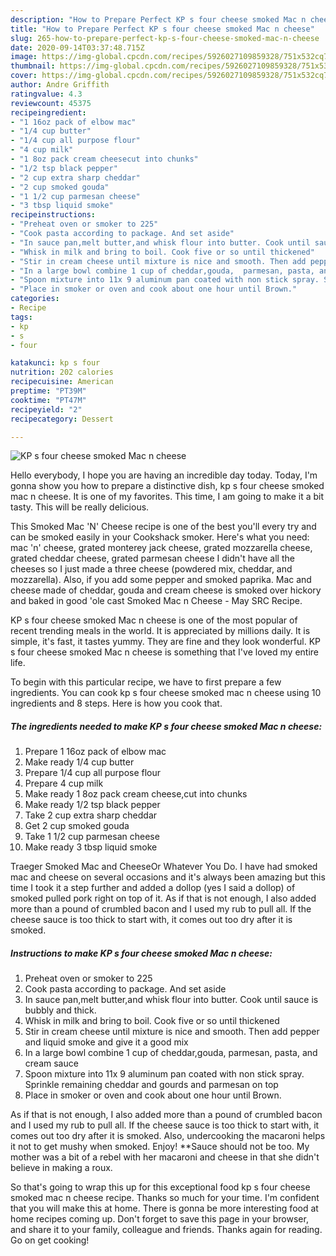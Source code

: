 ```yaml
---
description: "How to Prepare Perfect KP s four cheese smoked Mac n cheese"
title: "How to Prepare Perfect KP s four cheese smoked Mac n cheese"
slug: 265-how-to-prepare-perfect-kp-s-four-cheese-smoked-mac-n-cheese
date: 2020-09-14T03:37:48.715Z
image: https://img-global.cpcdn.com/recipes/5926027109859328/751x532cq70/kp-s-four-cheese-smoked-mac-n-cheese-recipe-main-photo.jpg
thumbnail: https://img-global.cpcdn.com/recipes/5926027109859328/751x532cq70/kp-s-four-cheese-smoked-mac-n-cheese-recipe-main-photo.jpg
cover: https://img-global.cpcdn.com/recipes/5926027109859328/751x532cq70/kp-s-four-cheese-smoked-mac-n-cheese-recipe-main-photo.jpg
author: Andre Griffith
ratingvalue: 4.3
reviewcount: 45375
recipeingredient:
- "1 16oz pack of elbow mac"
- "1/4 cup butter"
- "1/4 cup all purpose flour"
- "4 cup milk"
- "1 8oz pack cream cheesecut into chunks"
- "1/2 tsp black pepper"
- "2 cup extra sharp cheddar"
- "2 cup smoked gouda"
- "1 1/2 cup parmesan cheese"
- "3 tbsp liquid smoke"
recipeinstructions:
- "Preheat oven or smoker to 225"
- "Cook pasta according to package. And set aside"
- "In sauce pan,melt butter,and whisk flour into butter. Cook until sauce is bubbly and thick."
- "Whisk in milk and bring to boil. Cook five or so until thickened"
- "Stir in cream cheese until mixture is nice and smooth. Then add pepper and liquid smoke and give it a good mix"
- "In a large bowl combine 1 cup of cheddar,gouda,  parmesan, pasta, and cream sauce"
- "Spoon mixture into 11x 9 aluminum pan coated with non stick spray. Sprinkle remaining cheddar and gourds and parmesan on top"
- "Place in smoker or oven and cook about one hour until Brown."
categories:
- Recipe
tags:
- kp
- s
- four

katakunci: kp s four 
nutrition: 202 calories
recipecuisine: American
preptime: "PT39M"
cooktime: "PT47M"
recipeyield: "2"
recipecategory: Dessert

---
```



![KP s four cheese smoked Mac n cheese](https://img-global.cpcdn.com/recipes/5926027109859328/751x532cq70/kp-s-four-cheese-smoked-mac-n-cheese-recipe-main-photo.jpg)

Hello everybody, I hope you are having an incredible day today. Today, I'm gonna show you how to prepare a distinctive dish, kp s four cheese smoked mac n cheese. It is one of my favorites. This time, I am going to make it a bit tasty. This will be really delicious.

This Smoked Mac &#39;N&#39; Cheese recipe is one of the best you&#39;ll every try and can be smoked easily in your Cookshack smoker. Here&#39;s what you need: mac &#39;n&#39; cheese, grated monterey jack cheese, grated mozzarella cheese, grated cheddar cheese, grated parmesan cheese I didn&#39;t have all the cheeses so I just made a three cheese (powdered mix, cheddar, and mozzarella). Also, if you add some pepper and smoked paprika. Mac and cheese made of cheddar, gouda and cream cheese is smoked over hickory and baked in good &#39;ole cast Smoked Mac n Cheese - May SRC Recipe.

KP s four cheese smoked Mac n cheese is one of the most popular of recent trending meals in the world. It is appreciated by millions daily. It is simple, it's fast, it tastes yummy. They are fine and they look wonderful. KP s four cheese smoked Mac n cheese is something that I've loved my entire life.


To begin with this particular recipe, we have to first prepare a few ingredients. You can cook kp s four cheese smoked mac n cheese using 10 ingredients and 8 steps. Here is how you cook that.

<!--inarticleads1-->

##### The ingredients needed to make KP s four cheese smoked Mac n cheese:

1. Prepare 1 16oz pack of elbow mac
1. Make ready 1/4 cup butter
1. Prepare 1/4 cup all purpose flour
1. Prepare 4 cup milk
1. Make ready 1 8oz pack cream cheese,cut into chunks
1. Make ready 1/2 tsp black pepper
1. Take 2 cup extra sharp cheddar
1. Get 2 cup smoked gouda
1. Take 1 1/2 cup parmesan cheese
1. Make ready 3 tbsp liquid smoke


Traeger Smoked Mac and CheeseOr Whatever You Do. I have had smoked mac and cheese on several occasions and it&#39;s always been amazing but this time I took it a step further and added a dollop (yes I said a dollop) of smoked pulled pork right on top of it. As if that is not enough, I also added more than a pound of crumbled bacon and I used my rub to pull all. If the cheese sauce is too thick to start with, it comes out too dry after it is smoked. 

<!--inarticleads2-->

##### Instructions to make KP s four cheese smoked Mac n cheese:

1. Preheat oven or smoker to 225
1. Cook pasta according to package. And set aside
1. In sauce pan,melt butter,and whisk flour into butter. Cook until sauce is bubbly and thick.
1. Whisk in milk and bring to boil. Cook five or so until thickened
1. Stir in cream cheese until mixture is nice and smooth. Then add pepper and liquid smoke and give it a good mix
1. In a large bowl combine 1 cup of cheddar,gouda,  parmesan, pasta, and cream sauce
1. Spoon mixture into 11x 9 aluminum pan coated with non stick spray. Sprinkle remaining cheddar and gourds and parmesan on top
1. Place in smoker or oven and cook about one hour until Brown.


As if that is not enough, I also added more than a pound of crumbled bacon and I used my rub to pull all. If the cheese sauce is too thick to start with, it comes out too dry after it is smoked. Also, undercooking the macaroni helps it not to get mushy when smoked. Enjoy! **Sauce should not be too. My mother was a bit of a rebel with her macaroni and cheese in that she didn&#39;t believe in making a roux. 

So that's going to wrap this up for this exceptional food kp s four cheese smoked mac n cheese recipe. Thanks so much for your time. I'm confident that you will make this at home. There is gonna be more interesting food at home recipes coming up. Don't forget to save this page in your browser, and share it to your family, colleague and friends. Thanks again for reading. Go on get cooking!
